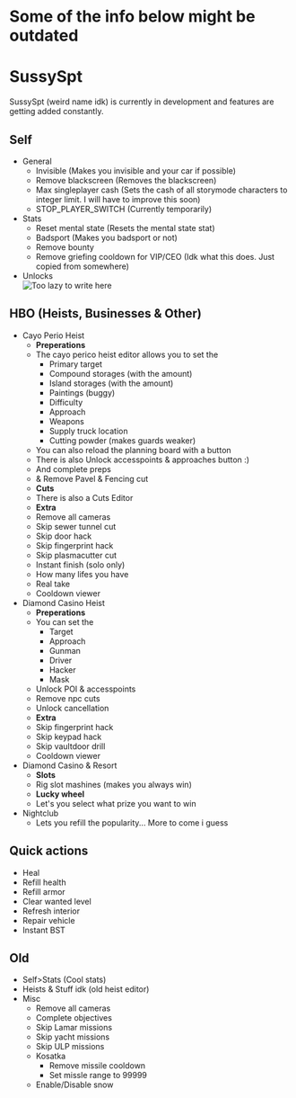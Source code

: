 # Some of the info below might be outdated

# SussySpt
SussySpt (weird name idk) is currently in development and features are getting added constantly.

## Self
- General
    - Invisible (Makes you invisible and your car if possible)
    - Remove blackscreen (Removes the blackscreen)
    - Max singleplayer cash (Sets the cash of all storymode characters to integer limit. I will have to improve this soon)
    - STOP_PLAYER_SWITCH (Currently temporarily)
- Stats
    - Reset mental state (Resets the mental state stat)
    - Badsport (Makes you badsport or not)
    - Remove bounty
    - Remove griefing cooldown for VIP/CEO (Idk what this does. Just copied from somewhere)
- Unlocks<br />
    ![Too lazy to write here](https://cdn.discordapp.com/attachments/1130207747867156566/1154437564510523472/image.png)

## HBO (Heists, Businesses & Other)
- Cayo Perio Heist
    - **Preperations**
    - The cayo perico heist editor allows you to set the
        - Primary target
        - Compound storages (with the amount)
        - Island storages (with the amount)
        - Paintings (buggy)
        - Difficulty
        - Approach
        - Weapons
        - Supply truck location
        - Cutting powder (makes guards weaker)
    - You can also reload the planning board with a button
    - There is also Unlock accesspoints & approaches button :)
    - And complete preps
    - & Remove Pavel & Fencing cut
    - **Cuts**
    - There is also a Cuts Editor
    - **Extra**
    - Remove all cameras
    - Skip sewer tunnel cut
    - Skip door hack
    - Skip fingerprint hack
    - Skip plasmacutter cut
    - Instant finish (solo only)
    - How many lifes you have
    - Real take
    - Cooldown viewer
- Diamond Casino Heist
    - **Preperations**
    - You can set the
        - Target
        - Approach
        - Gunman
        - Driver
        - Hacker
        - Mask
    - Unlock POI & accesspoints
    - Remove npc cuts
    - Unlock cancellation
    - **Extra**
    - Skip fingerprint hack
    - Skip keypad hack
    - Skip vaultdoor drill
    - Cooldown viewer
- Diamond Casino & Resort
    - **Slots**
    - Rig slot mashines (makes you always win)
    - **Lucky wheel**
    - Let's you select what prize you want to win
- Nightclub
    - Lets you refill the popularity... More to come i guess

## Quick actions
- Heal
- Refill health
- Refill armor
- Clear wanted level
- Refresh interior
- Repair vehicle
- Instant BST

## Old
- Self>Stats (Cool stats)
- Heists & Stuff idk (old heist editor)
- Misc
    - Remove all cameras
    - Complete objectives
    - Skip Lamar missions
    - Skip yacht missions
    - Skip ULP missions
    - Kosatka
        - Remove missile cooldown
        - Set missle range to 99999
    - Enable/Disable snow

